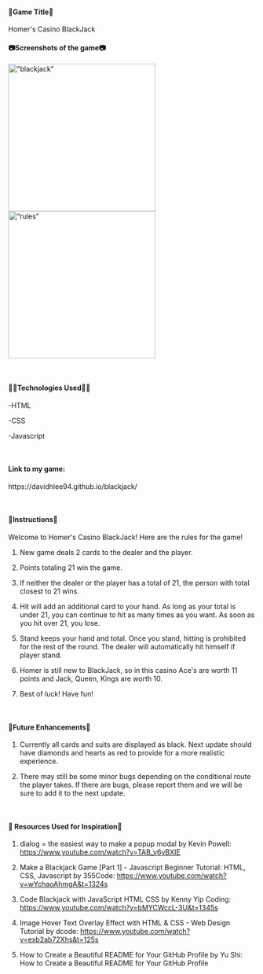 
<h4>👾Game Title👾</h4>
<p>Homer's Casino BlackJack</p>


<h4>📷Screenshots of the game📷</h4>

<p>
<img width="auto" height="300" src="https://user-images.githubusercontent.com/112284075/202928965-3ef240b0-e520-42ec-b23b-59e781377137.png" alt=”blackjack”>
<img img width="auto" height="300" src="https://user-images.githubusercontent.com/112284075/202928920-2b276278-9b57-45e9-8367-a28a238515d2.png" alt=”rules”>
</p>

<br>
<h4>👨‍💻Technologies Used👨‍💻</h4>
<p>-HTML</p>
<p>-CSS</p>
<p>-Javascript</p>
<br>
<h4>Link to my game:</h4>
<p>https://davidhlee94.github.io/blackjack/</p>

<br>
<h4>📖Instructions📖</h4>
<p>Welcome to Homer's Casino BlackJack! Here are the rules for the game!</p>

1. New game deals 2 cards to the dealer and the player.

2. Points totaling 21 win the game.

3. If neither the dealer or the player has a total of 21, the person with total closest to 21 wins.

4. Hit will add an additional card to your hand. As long as your total is under 21, you can continue to hit as many times as you want. As soon as you hit over 21, you lose.

5. Stand keeps your hand and total. Once you stand, hitting is prohibited for the rest of the round. The dealer will automatically hit himself if player stand.

6. Homer is still new to BlackJack, so in this casino Ace's are worth 11 points and Jack, Queen, Kings are worth 10.

7. Best of luck! Have fun!

<br>
<h4>🔮Future Enhancements🔮</h4>

1. Currently all cards and suits are displayed as black. Next update should have diamonds and hearts as red to provide for a more realistic experience. 

2. There may still be some minor bugs depending on the conditional route the player takes. If there are bugs, please report them and we will be sure to add it to the next update. 


<br>
<h4>📰 Resources Used for Inspiration📰 </h4>

1. dialog = the easiest way to make a popup modal by Kevin Powell:
https://www.youtube.com/watch?v=TAB_v6yBXIE

2. Make a Blackjack Game [Part 1] - Javascript Beginner Tutorial: HTML, CSS, Javascript by 355Code:
https://www.youtube.com/watch?v=wYchaoAhmgA&t=1324s

3. Code Blackjack with JavaScript HTML CSS by Kenny Yip Coding:
https://www.youtube.com/watch?v=bMYCWccL-3U&t=1345s

4. Image Hover Text Overlay Effect with HTML & CSS - Web Design Tutorial by dcode: https://www.youtube.com/watch?v=exb2ab72Xhs&t=125s

5. How to Create a Beautiful README for Your GitHub Profile by Yu Shi: How to Create a Beautiful README for Your GitHub Profile
